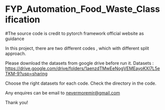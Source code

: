 # FYP_Automation_Food_Waste_Classification
#The source code is credit to pytorch framework official website as guidance

In this project, there are two different codes , which with different split approach.

Please download the datasets from google drive before run it.
Datasets : https://drive.google.com/drive/folders/1aenzdTMwEeNogVEMEayoKXl7L5eTKM-9?usp=sharing

Choose the right datasets for each code.
Check the directory in the code. 

Any enquires can be email to nevermoremir@gmail.com

Thank you!
